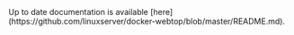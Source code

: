 <!-- DO NOT EDIT THIS FILE MANUALLY -->
<!-- Please read https://github.com/linuxserver/docker-webtop/blob/fedora-mate/.github/CONTRIBUTING.md -->Up to date documentation is available [here](https://github.com/linuxserver/docker-webtop/blob/master/README.md).
